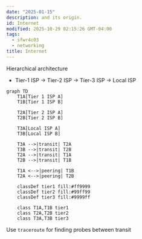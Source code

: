 ```yaml
---
date: "2025-01-15"
description: and its origin.
id: Internet
modified: 2025-10-29 02:15:26 GMT-04:00
tags:
  - sfwr4c03
  - networking
title: Internet
---
```


Hierarchical architecture

- Tier-1 ISP -> Tier-2 ISP -> Tier-3 ISP -> Local ISP

```mermaid
graph TD
    T1A[Tier 1 ISP A]
    T1B[Tier 1 ISP B]

    T2A[Tier 2 ISP A]
    T2B[Tier 2 ISP B]

    T3A[Local ISP A]
    T3B[Local ISP B]

    T3A -->|transit| T2A
    T3B -->|transit| T2B
    T2A -->|transit| T1A
    T2B -->|transit| T1B

    T1A <-->|peering| T1B
    T2A <-->|peering| T2B

    classDef tier1 fill:#ff9999
    classDef tier2 fill:#99ff99
    classDef tier3 fill:#9999ff

    class T1A,T1B tier1
    class T2A,T2B tier2
    class T3A,T3B tier3
```

Use `traceroute` for finding probes between transit
